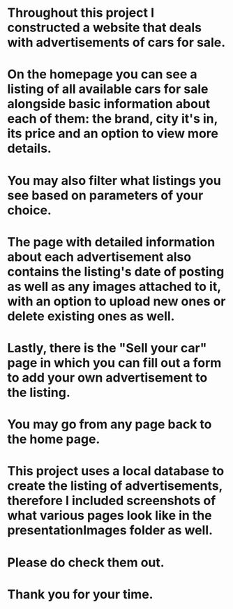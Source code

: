 # Throughout this project I constructed a website that deals with advertisements of cars for sale.
# On the homepage you can see a listing of all available cars for sale alongside basic information about each of them: the brand, city it's in, its price and an option to view more details.

# You may also filter what listings you see based on parameters of your choice.

# The page with detailed information about each advertisement also contains the listing's date of posting as well as any images attached to it, with an option to upload new ones or delete existing ones as well.

# Lastly, there is the "Sell your car" page in which you can fill out a form to add your own advertisement to the listing. 
# You may go from any page back to the home page.

# This project uses a local database to create the listing of advertisements, therefore I included screenshots of what various pages look like in the presentationImages folder as well. 
# Please do check them out.
# Thank you for your time.

